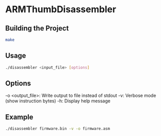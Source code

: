 # ARMThumbDisassembler

## Building the Project
```bash
make
```
## Usage
```bash
./disassembler <input_file> [options]
```
## Options
-o <output_file>: Write output to file instead of stdout
-v: Verbose mode (show instruction bytes)
-h: Display help message

## Example
```bash
./disassembler firmware.bin -v -o firmware.asm
```
